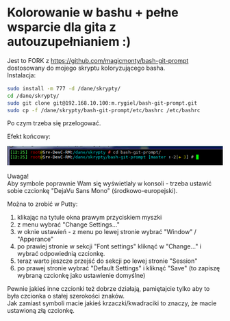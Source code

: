 # Kolorowanie w bashu + pełne wsparcie dla gita z autouzupełnianiem :)

Jest to FORK z https://github.com/magicmonty/bash-git-prompt dostosowany do mojego skryptu koloryzującego basha.  
Instalacja:

```sh
sudo install -m 777 -d /dane/skrypty/
cd /dane/skrypty/ 
sudo git clone git@192.168.10.100:m.rygiel/bash-git-prompt.git
sudo cp -f /dane/skrypty/bash-git-prompt/etc/bashrc /etc/bashrc
```

Po czym trzeba się przelogować.

Efekt końcowy:

![Example prompt](git-bash-rm-screenshot.png)


Uwaga!   
Aby symbole poprawnie Wam się wyświetlały w konsoli - trzeba ustawić sobie czcionkę "DejaVu Sans Mono" (środkowo-europejski).

Można to zrobić w Putty:   
1) klikając na tytule okna prawym przyciskiem myszki   
2) z menu wybrać "Change Settings..."  
3) w oknie ustawień - z menu po lewej stronie wybrać "Window" / "Apperance"   
4) po prawiej stronie w sekcji "Font settings" kliknąć w "Change..." i wybrać odpowiednią czcionkę.  
5) teraz warto jeszcze przejść do sekcji po lewej stronie "Session"
6) po prawej stronie wybrać "Default Settings" i kliknąć "Save" (to zapiszę wybraną czcionkę jako ustawienie domyślne)

Pewnie jakieś inne czcionki też dobrze działają, pamiętajcie tylko aby to była czcionka o stałej szerokości znaków.  
Jak zamiast symboli macie jakieś krzaczki/kwadraciki to znaczy, że macie ustawioną złą czcionkę.

